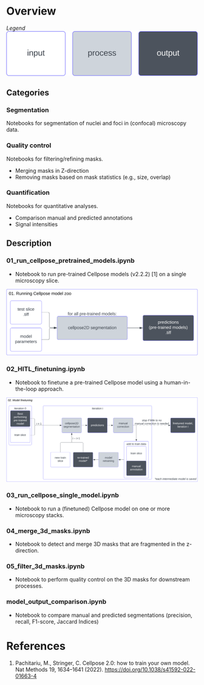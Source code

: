 # Overview
*Legend*
<img alt="Legend for the flowchart" src=".imgs/legend.svg"/>

## Categories

### Segmentation
Notebooks for segmentation of nuclei and foci in (confocal) microscopy data.

### Quality control
Notebooks for filtering/refining masks.
- Merging masks in Z-direction
- Removing masks based on mask statistics (e.g., size, overlap)

### Quantification
Notebooks for quantitative analyses.
- Comparison manual and predicted annotations
- Signal intensities

## Description
### 01_run_cellpose_pretrained_models.ipynb
- Notebook to run pre-trained Cellpose models (v2.2.2) [1] on a single microscopy slice.

<img alt="Flowchart of the notebook for running all pre-trained models." src=".imgs/01_flowchart.svg"/>

### 02_HITL_finetuning.ipynb
- Notebook to finetune a pre-trained Cellpose model using a human-in-the-loop approach.

<img alt="Flowchart of the notebook for finetuning a pre-trained model." src=".imgs/02_flowchart.svg"/>

### 03_run_cellpose_single_model.ipynb
- Notebook to run a (finetuned) Cellpose model on one or more microscopy stacks.

### 04_merge_3d_masks.ipynb
- Notebook to detect and merge 3D masks that are fragmented in the z-direction.

### 05_filter_3d_masks.ipynb
- Notebook to perform quality control on the 3D masks for downstream processes.


### model_output_comparison.ipynb
- Notebook to compare manual and predicted segmentations (precision, recall, F1-score, Jaccard Indices)


# References
1. Pachitariu, M., Stringer, C. Cellpose 2.0: how to train your own model. Nat Methods 19, 1634–1641 (2022). https://doi.org/10.1038/s41592-022-01663-4